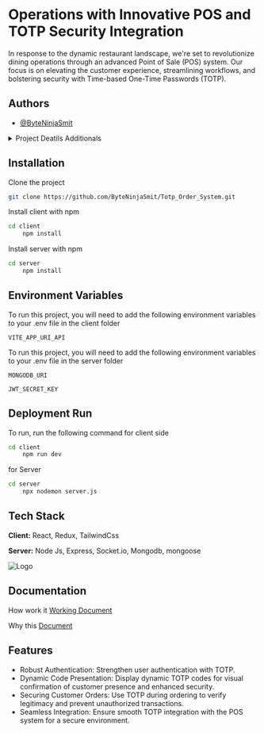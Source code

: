 
# Operations with Innovative POS and TOTP Security Integration

In response to the dynamic restaurant landscape, we're set to revolutionize dining operations through an advanced Point of Sale (POS) system. Our focus is on elevating the customer experience, streamlining workflows, and bolstering security with Time-based One-Time Passwords (TOTP).


## Authors

- [@ByteNinjaSmit](https://github.com/ByteNinjaSmit)


<details>
<summary>Project Deatils Additionals</summary>
<br>

## Restaurant Modernizing Dining Operations with Innovative POS and TOTP Security Integration
Jan 2024 - Jul 2024
# Project Overview:
In response to the dynamic restaurant landscape, we're set to revolutionize dining operations through an advanced Point of Sale (POS) system. Our focus is on elevating the customer experience, streamlining workflows, and bolstering security with Time-based One-Time Passwords (TOTP).

**Key Components and Features:**

1.POS System Implementation :
 - Deploy a feature-rich POS system for optimized order management and payment processing. User-friendly interfaces ensure seamless interactions for both customers and staff.

2. Customer-Centric Tools :
 - Introduce online reservations, mobile ordering, and loyalty programs directly integrated into the POS. Enhance customer engagement, satisfaction, and loyalty through personalized experiences.

3. Financial Management Integration 
 - Develop robust reporting and analytics tools for informed decision-making. End-of-day financial summaries enhance financial management, providing a comprehensive overview of daily operations.

4. Security Enhancement with TOTP 
 - Integrate TOTP security features to fortify the authentication process. Dynamic TOTP code presentation at each table visually confirms customer presence, enhancing overall security.

Security Features of TOTP :
- Robust Authentication: Strengthen user authentication with TOTP.
- Dynamic Code Presentation: Display dynamic TOTP codes for visual confirmation of customer presence and enhanced security.
- Securing Customer Orders: Use TOTP during ordering to verify legitimacy and prevent unauthorized transactions.
- Seamless Integration: Ensure smooth TOTP integration with the POS system for a secure environment.

Project Goals and Outcomes
- Achieve operational efficiency through advanced POS functionalities.
- Enhance the customer experience with online tools and features.
- Fortify transaction security with TOTP, ensuring reliability.
</details>

## Installation

Clone the project
```bash
git clone https://github.com/ByteNinjaSmit/Totp_Order_System.git
```

Install client  with npm

```bash
cd client
    npm install 
```
Install server  with npm

```bash
cd server
    npm install 
```

    
## Environment Variables

To run this project, you will need to add the following environment variables to your .env file in the client folder

`VITE_APP_URI_API`

To run this project, you will need to add the following environment variables to your .env file in the server folder

`MONGODB_URI`

`JWT_SECRET_KEY`


## Deployment Run

To run,  run the following command
for client side
```bash
cd client 
    npm run dev
```

for Server

```bash
cd server 
    npx nodemon server.js
```

## Tech Stack

**Client:** React, Redux, TailwindCss

**Server:** Node Js, Express, Socket.io, Mongodb, mongoose

![Logo](https://www.imaginarycloud.com/blog/content/images/2023/03/MERN.webp)


## Documentation
How work it 
[Working Document ](https://www.scribd.com/document/750414427/Restaurant-TOTP-POS-System-in-Detail)

Why this 
[Document ](https://www.scribd.com/document/750414100/Operations-With-Innovative-POS-and-TOTP-Security-Integration)



## Features

- Robust Authentication: Strengthen user authentication with TOTP.
- Dynamic Code Presentation: Display dynamic TOTP codes for visual confirmation of customer presence and enhanced security.
- Securing Customer Orders: Use TOTP during ordering to verify legitimacy and prevent unauthorized transactions.
- Seamless Integration: Ensure smooth TOTP integration with the POS system for a secure environment.
